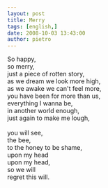 ```yaml
---
layout: post
title: Merry
tags: [english,]
date: 2008-10-03 13:43:00
author: pietro
---
```

So happy,<br/>so merry,<br/>just a piece of rotten story,<br/>as we dream we look more high,<br/>as we awake we can't feel more,<br/>you have been for more than us,<br/>everything I wanna be,<br/>in another world enough,<br/>just again to make me lough,<br/><br/>you will see,<br/>the bee,<br/>to the honey to be shame,<br/>upon my head<br/>upon my head,<br/>so we will<br/>regret this will.
